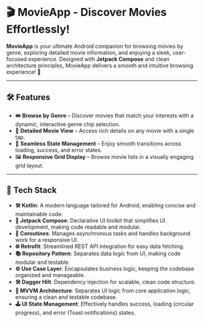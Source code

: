 # 🎬 **MovieApp - Discover Movies Effortlessly!**

**MovieApp** is your ultimate Android companion for browsing movies by genre, exploring detailed movie information, 
and enjoying a sleek, user-focused experience. Designed with **Jetpack Compose** and clean architecture principles,
MovieApp delivers a smooth and intuitive browsing experience! 🍿

---

## 🛠️ **Features**

- 🎟️ **Browse by Genre** – Discover movies that match your interests with a dynamic, interactive genre chip selection.
- 📜 **Detailed Movie View** – Access rich details on any movie with a single tap.
- 🔄 **Seamless State Management** – Enjoy smooth transitions across loading, success, and error states.
- 🖼️ **Responsive Grid Display** – Browse movie lists in a visually engaging grid layout.

---

## 🧰 **Tech Stack**

- **🛠️ Kotlin**: A modern language tailored for Android, enabling concise and maintainable code.
- **🎨 Jetpack Compose**: Declarative UI toolkit that simplifies UI development, making code readable and modular.
- **🔄 Coroutines**: Manages asynchronous tasks and handles background work for a responsive UI.
- **🌐 Retrofit**: Streamlined REST API integration for easy data fetching.
- **📚 Repository Pattern**: Separates data logic from UI, making code modular and testable.
- **⚙️ Use Case Layer**: Encapsulates business logic, keeping the codebase organized and manageable.
- **🛠️ Dagger Hilt**: Dependency injection for scalable, clean code structure.
- **📐 MVVM Architecture**: Separates UI logic from core application logic, ensuring a clean and testable codebase.
- **🕹️ UI State Management**: Effectively handles success, loading (circular progress), and error (Toast notifications) states.

